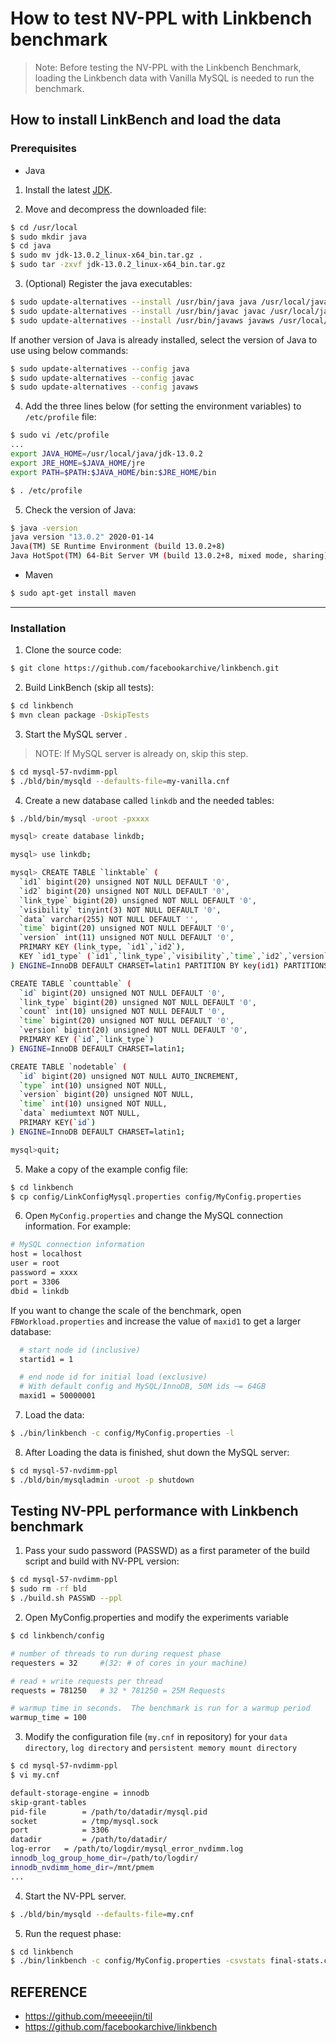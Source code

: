 # How to test NV-PPL with Linkbench benchmark 
> Note: Before testing the NV-PPL with the Linkbench Benchmark, loading the Linkbench data with Vanilla MySQL is needed to run the benchmark.

## How to install LinkBench and load the data

### Prerequisites

- Java

1. Install the latest [JDK](https://www.oracle.com/java/technologies/javase-jdk13-downloads.html).

2. Move and decompress the downloaded file:

```bash
$ cd /usr/local
$ sudo mkdir java
$ cd java
$ sudo mv jdk-13.0.2_linux-x64_bin.tar.gz .
$ sudo tar -zxvf jdk-13.0.2_linux-x64_bin.tar.gz
```

3. (Optional) Register the java executables:

```bash
$ sudo update-alternatives --install /usr/bin/java java /usr/local/java/jdk-13.0.2/bin/java 1
$ sudo update-alternatives --install /usr/bin/javac javac /usr/local/java/jdk-13.0.2/bin/javac 1
$ sudo update-alternatives --install /usr/bin/javaws javaws /usr/local/java/jdk-13.0.2/bin/javaws 1
```

If another version of Java is already installed, select the version of Java to use using below commands:

```bash
$ sudo update-alternatives --config java
$ sudo update-alternatives --config javac
$ sudo update-alternatives --config javaws
```

4. Add the three lines below (for setting the environment variables) to `/etc/profile` file:

```bash
$ sudo vi /etc/profile
...
export JAVA_HOME=/usr/local/java/jdk-13.0.2
export JRE_HOME=$JAVA_HOME/jre
export PATH=$PATH:$JAVA_HOME/bin:$JRE_HOME/bin

$ . /etc/profile
```

5. Check the version of Java:

```bash
$ java -version
java version "13.0.2" 2020-01-14
Java(TM) SE Runtime Environment (build 13.0.2+8)
Java HotSpot(TM) 64-Bit Server VM (build 13.0.2+8, mixed mode, sharing)
```

- Maven

```bash
$ sudo apt-get install maven
```

---
### Installation

1. Clone the source code:

```bash
$ git clone https://github.com/facebookarchive/linkbench.git
```

2. Build LinkBench (skip all tests):

```bash
$ cd linkbench
$ mvn clean package -DskipTests
```

3. Start the MySQL server .
> NOTE: If MySQL server is already on, skip this step.

```bash
$ cd mysql-57-nvdimm-ppl
$ ./bld/bin/mysqld --defaults-file=my-vanilla.cnf
```

4. Create a new database called `linkdb` and the needed tables:

```bash
$ ./bld/bin/mysql -uroot -pxxxx

mysql> create database linkdb;

mysql> use linkdb;

mysql> CREATE TABLE `linktable` (
  `id1` bigint(20) unsigned NOT NULL DEFAULT '0',
  `id2` bigint(20) unsigned NOT NULL DEFAULT '0',
  `link_type` bigint(20) unsigned NOT NULL DEFAULT '0',
  `visibility` tinyint(3) NOT NULL DEFAULT '0',
  `data` varchar(255) NOT NULL DEFAULT '',
  `time` bigint(20) unsigned NOT NULL DEFAULT '0',
  `version` int(11) unsigned NOT NULL DEFAULT '0',
  PRIMARY KEY (link_type, `id1`,`id2`),
  KEY `id1_type` (`id1`,`link_type`,`visibility`,`time`,`id2`,`version`,`data`)
) ENGINE=InnoDB DEFAULT CHARSET=latin1 PARTITION BY key(id1) PARTITIONS 16;

CREATE TABLE `counttable` (
  `id` bigint(20) unsigned NOT NULL DEFAULT '0',
  `link_type` bigint(20) unsigned NOT NULL DEFAULT '0',
  `count` int(10) unsigned NOT NULL DEFAULT '0',
  `time` bigint(20) unsigned NOT NULL DEFAULT '0',
  `version` bigint(20) unsigned NOT NULL DEFAULT '0',
  PRIMARY KEY (`id`,`link_type`)
) ENGINE=InnoDB DEFAULT CHARSET=latin1;

CREATE TABLE `nodetable` (
  `id` bigint(20) unsigned NOT NULL AUTO_INCREMENT,
  `type` int(10) unsigned NOT NULL,
  `version` bigint(20) unsigned NOT NULL,
  `time` int(10) unsigned NOT NULL,
  `data` mediumtext NOT NULL,
  PRIMARY KEY(`id`)
) ENGINE=InnoDB DEFAULT CHARSET=latin1;

mysql>quit;
```

5. Make a copy of the example config file:

```bash
$ cd linkbench
$ cp config/LinkConfigMysql.properties config/MyConfig.properties
```

6. Open `MyConfig.properties` and change the MySQL connection information. For example:

```bash
# MySQL connection information
host = localhost
user = root
password = xxxx
port = 3306
dbid = linkdb
```

If you want to change the scale of the benchmark, open `FBWorkload.properties` and increase the value of `maxid1` to get a larger database:

```bash
  # start node id (inclusive)
  startid1 = 1

  # end node id for initial load (exclusive)
  # With default config and MySQL/InnoDB, 50M ids ~= 64GB
  maxid1 = 50000001
```

7. Load the data:

```bash
$ ./bin/linkbench -c config/MyConfig.properties -l
```

8. After Loading the data is finished, shut down the MySQL server:

```bash
$ cd mysql-57-nvdimm-ppl
$ ./bld/bin/mysqladmin -uroot -p shutdown
```

## Testing NV-PPL performance with Linkbench benchmark

1. Pass your sudo password (PASSWD) as a first parameter of the build script and build with NV-PPL version:

```bash
$ cd mysql-57-nvdimm-ppl
$ sudo rm -rf bld
$ ./build.sh PASSWD --ppl
```

2. Open MyConfig.properties and modify the experiments variable

```bash
$ cd linkbench/config
```

```bash
# number of threads to run during request phase
requesters = 32  	#(32: # of cores in your machine)

# read + write requests per thread
requests = 781250 	# 32 * 781250 = 25M Requests

# warmup time in seconds.  The benchmark is run for a warmup period
warmup_time = 100
```

3. Modify the configuration file (`my.cnf` in repository) for your `data directory`, `log directory` and `persistent memory mount directory`
```bash
$ cd mysql-57-nvdimm-ppl
$ vi my.cnf

default-storage-engine = innodb
skip-grant-tables
pid-file        = /path/to/datadir/mysql.pid
socket          = /tmp/mysql.sock
port            = 3306
datadir         = /path/to/datadir/
log-error	= /path/to/logdir/mysql_error_nvdimm.log
innodb_log_group_home_dir=/path/to/logdir/
innodb_nvdimm_home_dir=/mnt/pmem
...
```

4. Start the NV-PPL server.

```bash
$ ./bld/bin/mysqld --defaults-file=my.cnf
```

5. Run the request phase:

```bash
$ cd linkbench
$ ./bin/linkbench -c config/MyConfig.properties -csvstats final-stats.csv -csvstream streaming-stats.csv -L linkbench-result.txt -r
```


## REFERENCE
* https://github.com/meeeejin/til
* https://github.com/facebookarchive/linkbench